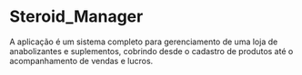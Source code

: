 # Steroid_Manager
 A aplicação é um sistema completo para gerenciamento de uma loja de anabolizantes e suplementos, cobrindo desde o cadastro de produtos até o acompanhamento de vendas e lucros.

